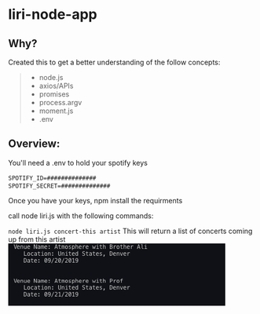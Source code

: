 # liri-node-app

## Why?

Created this to get a better understanding of the follow concepts:

> - node.js
> - axios/APIs
> - promises
> - process.argv
> - moment.js
> - .env

## Overview:

You'll need a .env to hold your spotify keys

```
SPOTIFY_ID=##############
SPOTIFY_SECRET=##############
```

Once you have your keys, npm install the requirments

call node liri.js with the following commands:

`node liri.js concert-this artist`
This will return a list of concerts coming up from this artist
![Image of concert-this](https://github.com/trentoncornwall/liri-node-app/blob/master/images/concert-this.png)
